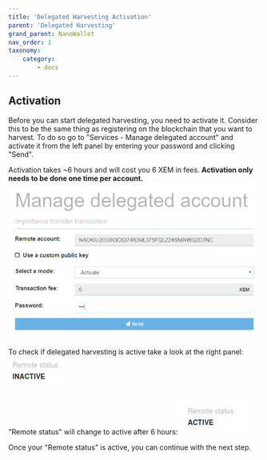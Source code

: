 ```yaml
---
title: 'Delegated Harvesting Activation'
parent: 'Delegated Harvesting'
grand_parent: NanoWallet
nav_order: 1
taxonomy:
    category:
        - docs
---
```


## Activation
Before you can start delegated harvesting, you need to activate it. Consider this to be the same thing as registering on the blockchain that you want to harvest. To do so go to "Services - Manage delegated account" and activate it from the left panel by entering your password and clicking "Send".   

Activation takes ~6 hours and will cost you 6 XEM in fees. **Activation only needs to be done one time per account.**
![](IjYaY2O.png)

To check if delegated harvesting is active take a look at the right panel:
![](WZcLKvC.png)

"Remote status" will change to active after 6 hours:
![](O30RjPB.png)

Once your "Remote status" is active, you can continue with the next step.
